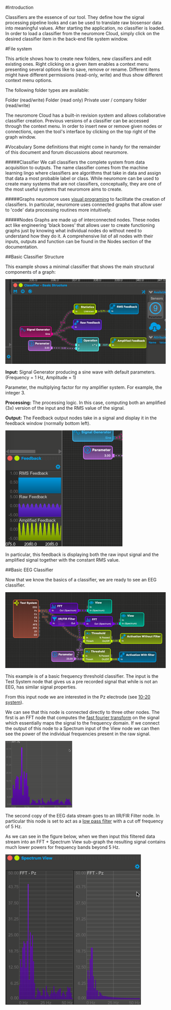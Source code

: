 #Introduction

Classifiers are the essence of our tool. They define how the signal processing pipeline looks and can be used to translate raw biosensor data into meaningful values. After starting the application, no classifier is loaded. In order to load a classifier from the neuromore Cloud, simply click on the desired classifier item in the back-end file system window.

#File system

This article shows how to create new folders, new classifiers and edit existing ones. Right clicking on a given item enables a context menu presenting several options like to save, remove or rename. Different items might have different permissions (read-only, write) and thus show different context menu options.

The following folder types are available:

Folder (read/write)
Folder (read only)
Private user / company folder (read/write)

The neuromore Cloud has a built-in revision system and allows collaborative classifier creation. Previous versions of a classifier can be accessed through the context menu. In order to insert new or remove given nodes or connections, open the tool's interface by clicking on the top right of the graph window.

#Vocabulary
Some definitions that might come in handy for the remainder of this document and forum discussions about neuromore.

#####Classifier
We call classifiers the complete system from data acquisition to outputs. The name classifier comes from the machine learning lingo where classifiers are algorithms that take in data and assign that data a most probable label or class. While neuromore can be used to create many systems that are not classifiers, conceptually, they are one of the most useful systems that neuromore aims to create.

#####Graphs
neuromore uses [visual programing](https://en.wikipedia.org/wiki/Visual_programming_language) to facilitate the creation of classifiers. In particular, neuromore uses connected graphs that allow user to 'code' data processing routines more intuitively.

#####Nodes
Graphs are made up of interconnected nodes. These nodes act like engineering 'black boxes' that allows user to create functioning graphs just by knowing what individual nodes do without need to understand how they do it. A comprehensive list of all nodes with their inputs, outputs and function can be found in the Nodes section of the documentation.

##Basic Classifier Structure

This example shows a minimal classifier that shows the main structural components of a graph:

![basicClassifierStructure](../neuromoreStudio/Images/Classifier/basicStructure.png)

**Input:** Signal Generator producing a sine wave with default parameters. (Frequency = 1 Hz, Amplitude = 1)

Parameter, the multiplying factor for my amplifier system. For example, the integer 3.

**Processing:** The processing logic. In this case, computing both an amplified (3x) version of the input and the RMS value of the signal.

**Output:** The Feedback output nodes take in a signal and display it in the feedback window (normally bottom left).

![feedbackExample](../neuromoreStudio/Images/Layouts/feedbackExample.png)

In particular, this feedback is displaying both the raw input signal and the amplified signal together with the constant RMS value.

##Basic EEG Classifier

Now that we know the basics of a classifier, we are ready to see an EEG classifier.

![basicEEGClassifier](../neuromoreStudio/Images/Classifier/basicEEGClassifier.png)

This example is of a basic frequency threshold classifier. The input is the Test System node that gives us a pre recorded signal that while is not an EEG, has similar signal properties.

From this input node we are interested in the Pz electrode (see [10-20 system](https://www.trans-cranial.com/local/manuals/10_20_pos_man_v1_0_pdf.pdf)).

We can see that this node is connected directly to three other nodes. The first is an FFT node that computes the [fast fourier transform](http://mathworld.wolfram.com/FastFourierTransform.html) on the signal which essentially maps the signal to the frequency domain. If we connect the output of this node to a Spectrum input of the View node we can then see the power of the individual frequencies present in the raw signal.

![image](../neuromoreStudio/Images/Visualizations/spectrumView1.png)

The second copy of the EEG data stream goes to an IIR/FIR Filter node. In particular this node is set to act as a [low pass filter](https://en.wikipedia.org/wiki/Low-pass_filter) with a cut off frequency of 5 Hz.

As we can see in the figure below, when we then input this filtered data stream into an FFT + Spectrum View sub-graph the resulting signal contains much lower powers for frequency bands beyond 5 Hz.

![image](../neuromoreStudio/Images/Visualizations/spectrumView2.png)

<!--TODO: Exlain Threshold-->
